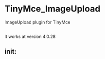 TinyMce_ImageUpload
===================

ImageUpload plugin for TinyMce

<br/>
It works at version 4.0.28


init:
-----
<script>
tinymce.init({
	    ...,
	    imageupload_url: '/tinymceDemo/upload/cms/', // thie directory to save upload file 
		plugins: [
			"... imageTony ..." 
		],
		toolbar: "... | imageTony", 
		...
 });
 
 </script> 
